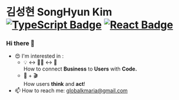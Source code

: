 # 김성현 SongHyun Kim [![TypeScript Badge](https://img.shields.io/badge/Typescript-235A97?style=flat-square&logo=Typescript&logoColor=white)](https://www.typescriptlang.org/) [![React Badge](https://img.shields.io/badge/React-61DAFB?style=flat-square&logo=React&logoColor=white)](https://reactjs.org/)
### Hi there 👋
- :heart_eyes: I'm interested in :
  - :bulb: :left_right_arrow: :woman_technologist: :left_right_arrow: :couple: 
  </br> How to connect <strong>Business</strong> to <strong>Users</strong> with <strong>Code.</strong>
  - :thought_balloon: + :clapper: 
  </br> How users <strong>think</strong> and <strong>act</strong>!  
- 📫 How to reach me: globalkmaria@gmail.com
